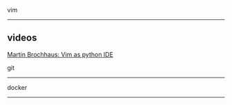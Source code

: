 vim
___

videos
------
[Martin Brochhaus: Vim as python IDE](https://www.youtube.com/watch?v=YhqsjUUHj6g)

git
___

docker
______
